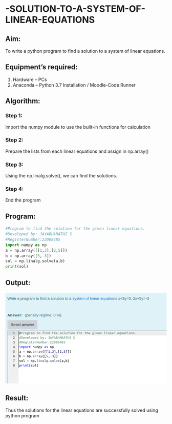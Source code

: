 # -SOLUTION-TO-A-SYSTEM-OF-LINEAR-EQUATIONS
## Aim:
To write a python program to find a solution to a system of linear equations.
## Equipment’s required:
1. 	Hardware – PCs
2. 	Anaconda – Python 3.7 Installation / Moodle-Code Runner
## Algorithm:
### Step 1: 
Import the numpy module to use the built-in functions for calculation
### Step 2: 
Prepare the lists from each linear equations and assign in np.array()
### Step 3: 
Using the np.linalg.solve(), we can find the solutions.
### Step 4: 
End the program
## Program:
```python
#Program to find the solution for the given linear equations.
#Developed by: JAYABHARATHI S
#RegisterNumber:22008485
import numpy as np
a = np.array([[1,3],[2,5]])
b = np.array([5,-3])
sol = np.linalg.solve(a,b)
print(sol)
```

## Output:
![](./system.png)


## Result: 
Thus the solutions for the linear equations are successfully solved using python program

